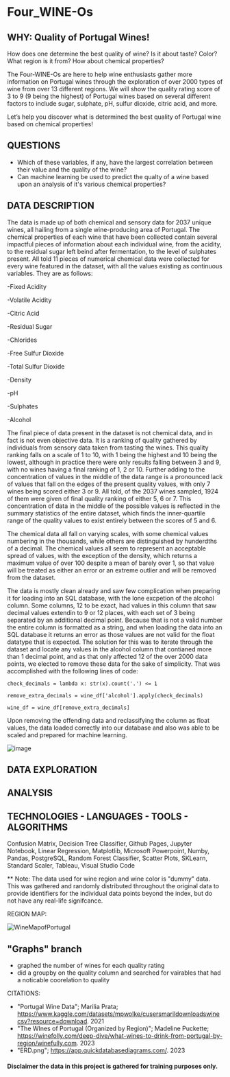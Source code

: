# Four_WINE-Os

## WHY:  Quality of Portugal Wines!  

How does one determine the best quality of wine?  Is it about taste? Color? What region is it from?  How about chemical properties?  

The Four-WINE-Os are here to help wine enthusiasts gather more information on Portugal wines through the exploration of over 2000 types of wine from over 13 different regions.  We will show the quality rating score of 3 to 9 (9 being the highest) of Portugal wines based on several different factors to include sugar, sulphate, pH, sulfur dioxide, citric acid, and more. 

Let’s help you discover what is determined the best quality of Portugal wine based on chemical properties! 

## QUESTIONS
  * Which of these variables, if any, have the largest correlation between their value and the quality of the wine?
  * Can machine learning be used to predict the qualty of a wine based upon an analysis of it's various chemical properties?


## DATA DESCRIPTION

The data is made up of both chemical and sensory data for 2037 unique wines, all hailing from a single wine-producing area of Portugal. The chemical properties of each wine that have been collected contain several impactful pieces of information about each individual wine, from the acidity, to the residual sugar left beind after fermentation, to the level of sulphates present. All told 11 pieces of numerical chemical data were collected for every wine featured in the dataset, with all the values existing as continuous variables. They are as follows:

 -Fixed Acidity
 
 -Volatile Acidity
 
 -Citric Acid
 
 -Residual Sugar
 
 -Chlorides
 
 -Free Sulfur Dioxide
 
 -Total Sulfur Dioxide
 
 -Density
 
 -pH
 
 -Sulphates
 
 -Alcohol

The final piece of data present in the dataset is not chemical data, and in fact is not even objective data. It is a ranking of quality gathered by individuals from sensory data taken from tasting the wines. This quality ranking falls on a scale of 1 to 10, with 1 being the highest and 10 being the lowest, although in practice there were only results falling between 3 and 9, with no wines having a final ranking of 1, 2 or 10. Further adding to the concentration of values in the middle of the data range is a pronounced lack of values that fall on the edges of the present quality values, with only 7 wines being scored either 3 or 9. All told, of the 2037 wines sampled, 1924 of them were given of final quality ranking of either 5, 6 or 7. This concentration of data in the middle of the possible values is reflected in the summary statistics of the entire dataset, which finds the inner-quartile range of the quality values to exist entirely between the scores of 5 and 6.

The chemical data all fall on varying scales, with some chemical values numbering in the thousands, while others are distinguished by hunderdths of a decimal. The chemical values all seem to represent an acceptable spread of values, with the exception of the density, which returns a maximum value of over 100 despite a mean of barely over 1, so that value will be treated as either an error or an extreme outlier and will be removed from the dataset.

The data is mostly clean already and saw few complication when preparing it for loading into an SQL database, with the lone excpetion of the alcohol column. Some columns, 12 to be exact, had values in this column that saw decimal values extendin to 9 or 12 places, with each set of 3 being separated by an additional decimal point. Because that is not a valid number the entire column is formatted as a string, and when loading the data into an SQL database it returns an error as those values are not valid for the float datatype that is expected. The solution for this was to iterate through the dataset and locate any values in the alcohol column that contianed more than 1 decimal point, and as that only affected 12 of the over 2000 data points, we elected to remove these data for the sake of simplicity. That was accomplished with the following lines of code: 

```
check_decimals = lambda x: str(x).count('.') <= 1

remove_extra_decimals = wine_df['alcohol'].apply(check_decimals)

wine_df = wine_df[remove_extra_decimals]
```

Upon removing the offending data and reclassifying the column as float values, the data loaded correctly into our database and also was able to be scaled and prepared for machine learning.

![image](https://user-images.githubusercontent.com/14171474/236974667-99a8d14e-c829-4659-a1d9-a2ee48ecb3ce.png)

## DATA EXPLORATION

## ANALYSIS

## TECHNOLOGIES - LANGUAGES - TOOLS - ALGORITHMS
Confusion Matrix, Decision Tree Classifier, Github Pages, Jupyter Notebook, Linear Regression, Matplotlib, Microsoft Powerpoint, Numby, Pandas, PostgreSQL, Random Forest Classifier, Scatter Plots, SKLearn, Standard Scaler, Tableau, Visual Studio Code

** Note: The data used for wine region and wine color is "dummy" data.  This was gathered and randomly distributed throughout the original data to provide identifiers for the individual data points beyond the index, but do not have any real-life signifcance.

REGION MAP:


![WineMapofPortugal](https://user-images.githubusercontent.com/14171474/234731441-6d4f7538-121a-4f90-848f-42fa3d7b3226.png)


## "Graphs" branch
* graphed the number of wines for each quality rating
* did a groupby on the quality column and searched for vairables that had a noticable coorelation to quality


CITATIONS: 
- "Portugal Wine Data"; Marilia Prata; https://www.kaggle.com/datasets/mpwolke/cusersmarildownloadswinecsv?resource=download. 2021
- "The WInes of Portugal (Organized by Region)"; Madeline Puckette; https://winefolly.com/deep-dive/what-wines-to-drink-from-portugal-by-region/winefully.com. 2023
- "ERD.png"; https://app.quickdatabasediagrams.com/. 2023

#### Disclaimer the data in this project is gathered for training purposes only.   
